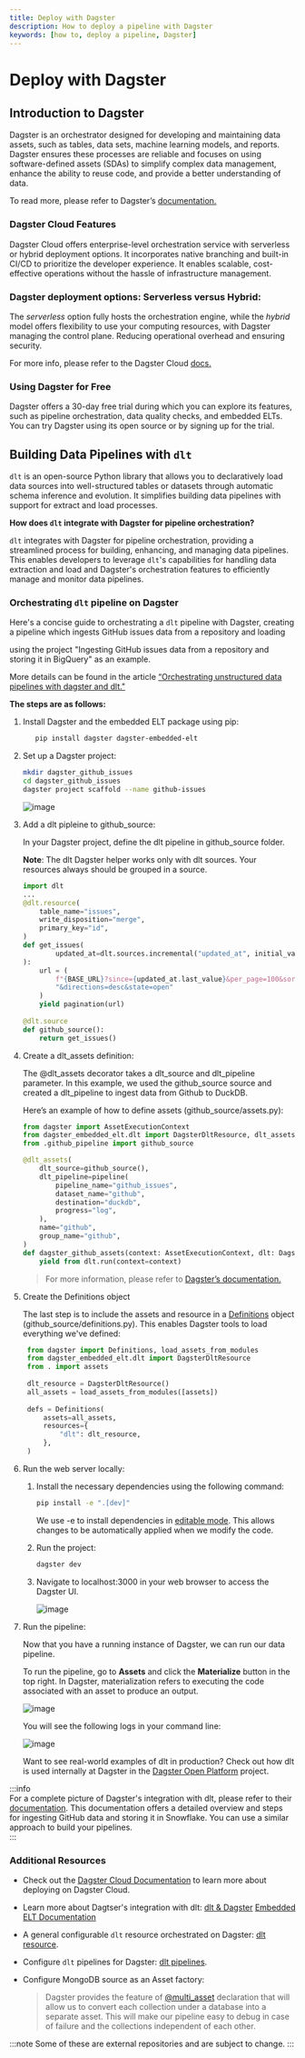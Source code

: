 ```yaml
---
title: Deploy with Dagster
description: How to deploy a pipeline with Dagster
keywords: [how to, deploy a pipeline, Dagster]
---
```


# Deploy with Dagster

## Introduction to Dagster

Dagster is an orchestrator designed for developing and maintaining data assets, such as
tables, data sets, machine learning models, and reports. Dagster ensures these processes are
reliable and focuses on using software-defined assets (SDAs) to simplify complex data management,
enhance the ability to reuse code, and provide a better understanding of data.

To read more, please refer to Dagster’s
[documentation.](https://docs.dagster.io/getting-started?_gl=1*19ikq9*_ga*NTMwNTUxNDAzLjE3MDg5Mjc4OTk.*_ga_84VRQZG7TV*MTcwOTkwNDY3MS4zLjEuMTcwOTkwNTYzNi41Ny4wLjA.*_gcl_au*OTM3OTU1ODMwLjE3MDg5Mjc5MDA.)

### Dagster Cloud Features

Dagster Cloud offers enterprise-level orchestration service with serverless or hybrid deployment
options. It incorporates native branching and built-in CI/CD to prioritize the developer experience.
It enables scalable, cost-effective operations without the hassle of infrastructure management.

### Dagster deployment options: **Serverless** versus **Hybrid**:

The *serverless* option fully hosts the orchestration engine, while the *hybrid* model offers
flexibility to use your computing resources, with Dagster managing the control plane. Reducing
operational overhead and ensuring security.

For more info, please refer to the Dagster Cloud [docs.](https://dagster.io/cloud)

### Using Dagster for Free

Dagster offers a 30-day free trial during which you can explore its features, such as pipeline
orchestration, data quality checks, and embedded ELTs. You can try Dagster using its open source or
by signing up for the trial.

## Building Data Pipelines with `dlt`

`dlt` is an open-source Python library that allows you to declaratively load data sources into
well-structured tables or datasets through automatic schema inference and evolution. It simplifies 
building data pipelines with support for extract and load processes.

**How does `dlt` integrate with Dagster for pipeline orchestration?**

`dlt` integrates with Dagster for pipeline orchestration, providing a streamlined process for
building, enhancing, and managing data pipelines. This enables developers to leverage `dlt`'s
capabilities for handling data extraction and load and Dagster's orchestration features to efficiently manage and monitor data pipelines.

### Orchestrating `dlt` pipeline on Dagster

Here's a concise guide to orchestrating a `dlt` pipeline with Dagster, creating a pipeline which ingests GitHub issues data from a repository and loading

using the project "Ingesting
GitHub issues data from a repository and storing it in BigQuery" as an example. 

More details can be found in the article
[“Orchestrating unstructured data pipelines with dagster and dlt."](https://dagster.io/blog/dagster-dlt)

**The steps are as follows:**

1. Install Dagster and the embedded ELT package using pip:
   ```sh
      pip install dagster dagster-embedded-elt
      ```

1. Set up a Dagster project:
      ```sh
      mkdir dagster_github_issues  
      cd dagster_github_issues  
      dagster project scaffold --name github-issues  
      ```
      ![image](https://github.com/user-attachments/assets/f9002de1-bcdf-49f4-941b-abd59ea7968d)

 1. Add a dlt pipleine to github_source:

    In your Dagster project, define the dlt pipeline in github_source folder.
    
    **Note**: The dlt Dagster helper works only with dlt sources. Your resources always should be grouped in a source.
      ```py
      import dlt
      ...
      @dlt.resource(
          table_name="issues",
          write_disposition="merge",
          primary_key="id",
      )
      def get_issues(
              updated_at=dlt.sources.incremental("updated_at", initial_value="1970-01-01T00:00:00Z")
      ):
          url = (
              f"{BASE_URL}?since={updated_at.last_value}&per_page=100&sort=updated"
              "&directions=desc&state=open"
          )
          yield pagination(url)
          
      @dlt.source
      def github_source():
          return get_issues()

      ```
 1. Create a dlt_assets definition:
    
     The @dlt_assets decorator takes a dlt_source and dlt_pipeline parameter. In this example, we used the github_source source and created a     dlt_pipeline to ingest data from Github to DuckDB.

    Here’s an example of how to define assets (github_source/assets.py):

      ```py
      from dagster import AssetExecutionContext
      from dagster_embedded_elt.dlt import DagsterDltResource, dlt_assets
      from .github_pipeline import github_source
      
      @dlt_assets(
          dlt_source=github_source(),
          dlt_pipeline=pipeline(
              pipeline_name="github_issues",
              dataset_name="github",
              destination="duckdb",
              progress="log",
          ),
          name="github",
          group_name="github",
      )
      def dagster_github_assets(context: AssetExecutionContext, dlt: DagsterDltResource):
          yield from dlt.run(context=context)
      ```
      
      > For more information, please refer to
      > [Dagster’s documentation.](https://docs.dagster.io/_apidocs/libraries/dagster-embedded-elt#dagster_embedded_elt.dlt.dlt_assets)
    
1. Create the Definitions object

   The last step is to include the assets and resource in a [Definitions](https://docs.dagster.io/_apidocs/definitions#dagster.Definitions) object (github_source/definitions.py). This enables Dagster tools to load everything we've defined:

   ```py
    from dagster import Definitions, load_assets_from_modules
    from dagster_embedded_elt.dlt import DagsterDltResource
    from . import assets
    
    dlt_resource = DagsterDltResource()
    all_assets = load_assets_from_modules([assets])
    
    defs = Definitions(
        assets=all_assets,
        resources={
            "dlt": dlt_resource,
        },
    )
   ```

1. Run the web server locally:
    1. Install the necessary dependencies using the following command:
       
       ```sh
       pip install -e ".[dev]"
       ```

       We use -e to install dependencies in [editable mode](https://pip.pypa.io/en/latest/topics/local-project-installs/#editable-installs). This allows changes to be automatically applied when we modify the code.
     
    2. Run the project:
  
       ```sh
       dagster dev
       ```
  
    3. Navigate to localhost:3000 in your web browser to access the Dagster UI.
  
       ![image](https://github.com/user-attachments/assets/97b74b86-df94-47e5-8ae2-de7cc47f56d8)

1. Run the pipeline:  

   Now that you have a running instance of Dagster, we can run our data pipeline.

   To run the pipeline, go to **Assets** and click the **Materialize** button in the top right. In Dagster, materialization refers to executing the code associated with an asset to produce an output.

   ![image](https://github.com/user-attachments/assets/79416fb7-8362-4640-b205-e59aa7ac785c)

   You will see the following logs in your command line:

   ![image](https://github.com/user-attachments/assets/f0e3bec8-f702-46a6-b69f-194a1dacf625)

   Want to see real-world examples of dlt in production? Check out how dlt is used internally at Dagster in the [Dagster Open Platform](https://github.com/dagster-io/dagster-open-platform) project.


:::info  
For a complete picture of Dagster's integration with dlt, please refer to their [documentation](https://docs.dagster.io/integrations/embedded-elt/dlt). This documentation offers a detailed overview and steps for ingesting GitHub data and storing it in Snowflake. You can use a similar approach to build your pipelines.  
:::

### Additional Resources

- Check out the [Dagster Cloud Documentation](https://docs.dagster.cloud/) to learn more about deploying on Dagster Cloud.

- Learn more about Dagtser's integration with dlt:
  [dlt & Dagster](https://docs.dagster.io/integrations/embedded-elt/dlt)
  [Embedded ELT Documentation](https://docs.dagster.io/_apidocs/libraries/dagster-embedded-elt#dagster_embedded_elt.dlt.dlt_assets)
  
- A general configurable `dlt` resource orchestrated on Dagster:
  [dlt resource](https://github.com/dagster-io/dagster-open-platform/blob/5030ff6828e2b001a557c6864f279c3b476b0ca0/dagster_open_platform/resources/dlt_resource.py#L29).

- Configure `dlt` pipelines for Dagster:
  [dlt pipelines](https://github.com/dagster-io/dagster-open-platform/tree/5030ff6828e2b001a557c6864f279c3b476b0ca0/dagster_open_platform/assets/dlt_pipelines).

- Configure MongoDB source as an Asset factory:
  > Dagster provides the feature of
  > [@multi_asset](https://github.com/dlt-hub/dlt-dagster-demo/blob/21a8d18b6f0424f40f2eed5030989306af8b8edb/mongodb_dlt/mongodb_dlt/assets/__init__.py#L18)
  > declaration that will allow us to convert each collection under a database into a separate
  > asset. This will make our pipeline easy to debug in case of failure and the collections
  > independent of each other.

:::note 
Some of these are external repositories and are subject to change. 
:::
